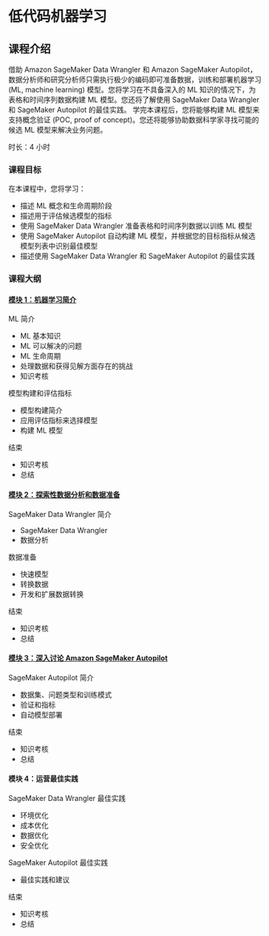 # 低代码机器学习

## 课程介绍

借助 Amazon SageMaker Data Wrangler 和 Amazon SageMaker Autopilot，数据分析师和研究分析师只需执行极少的编码即可准备数据，训练和部署机器学习 (ML, machine learning) 模型。您将学习在不具备深入的 ML 知识的情况下，为表格和时间序列数据构建 ML 模型。您还将了解使用 SageMaker Data Wrangler 和 SageMaker Autopilot 的最佳实践。
学完本课程后，您将能够构建 ML 模型来支持概念验证 (POC, proof of concept)。您还将能够协助数据科学家寻找可能的候选 ML 模型来解决业务问题。

时长：4 小时

### 课程目标

在本课程中，您将学习：

* 描述 ML 概念和生命周期阶段
* 描述用于评估候选模型的指标
* 使用 SageMaker Data Wrangler 准备表格和时间序列数据以训练 ML 模型
* 使用 SageMaker Autopilot 自动构建 ML 模型，并根据您的目标指标从候选模型列表中识别最佳模型
* 描述使用 SageMaker Data Wrangler 和 SageMaker Autopilot 的最佳实践

### 课程大纲

#### [模块 1：机器学习简介](<./1. 机器学习简介.md>)

ML 简介

* ML 基本知识
* ML 可以解决的问题
* ML 生命周期
* 处理数据和获得见解方面存在的挑战
* 知识考核

模型构建和评估指标

* 模型构建简介
* 应用评估指标来选择模型
* 构建 ML 模型

结束

* 知识考核
* 总结

#### [模块 2：探索性数据分析和数据准备](<./2. 探索性数据分析和数据准备.md>)

SageMaker Data Wrangler 简介

* SageMaker Data Wrangler
* 数据分析

数据准备

* 快速模型
* 转换数据
* 开发和扩展数据转换

结束

* 知识考核
* 总结

#### [模块 3：深入讨论 Amazon SageMaker Autopilot](<./3. 深入讨论 Amazon SageMaker Autopilot.md>)

SageMaker Autopilot 简介

* 数据集、问题类型和训练模式
* 验证和指标
* 自动模型部署

结束

* 知识考核
* 总结

#### 模块 4：运营最佳实践

SageMaker Data Wrangler 最佳实践

* 环境优化
* 成本优化
* 数据优化
* 安全优化

SageMaker Autopilot 最佳实践

* 最佳实践和建议

结束

* 知识考核
* 总结